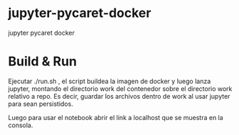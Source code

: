 # jupyter-pycaret-docker
jupyter pycaret docker

# Build & Run
Ejecutar ./run.sh , el script buildea la imagen de docker y luego lanza jupyter, 
montando el directorio work del contenedor sobre el directorio work relativo a repo.
Es decir, guardar los archivos dentro de work al usar jupyter para sean persistidos.

Luego para usar el notebook abrir el link a localhost que se muestra en la consola.
